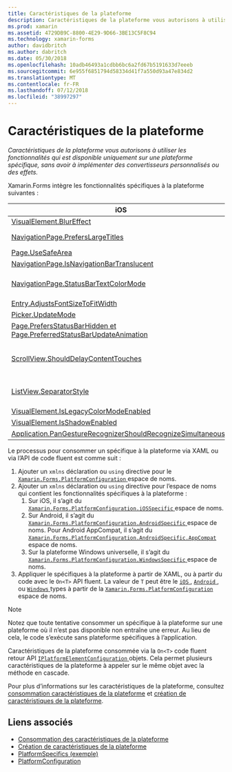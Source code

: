 ```yaml
---
title: Caractéristiques de la plateforme
description: Caractéristiques de la plateforme vous autorisons à utiliser les fonctionnalités qui est disponible uniquement sur une plateforme spécifique, sans avoir à implémenter des convertisseurs personnalisés ou des effets.
ms.prod: xamarin
ms.assetid: 4729DB9C-8800-4E29-9D66-3BE13C5F8C94
ms.technology: xamarin-forms
author: davidbritch
ms.author: dabritch
ms.date: 05/30/2018
ms.openlocfilehash: 10adb46493a1cdbb6bc6a2fd67b5191633d7eeeb
ms.sourcegitcommit: 6e955f6851794d58334d41f7a550d93a47e834d2
ms.translationtype: MT
ms.contentlocale: fr-FR
ms.lasthandoff: 07/12/2018
ms.locfileid: "38997297"
---
```

# <a name="platform-specifics"></a>Caractéristiques de la plateforme

_Caractéristiques de la plateforme vous autorisons à utiliser les fonctionnalités qui est disponible uniquement sur une plateforme spécifique, sans avoir à implémenter des convertisseurs personnalisés ou des effets._

Xamarin.Forms intègre les fonctionnalités spécifiques à la plateforme suivantes :

|iOS|Android|Windows|
|--- |--- |--- |
|[VisualElement.BlurEffect](~/xamarin-forms/platform/platform-specifics/consuming/ios.md#blur)|[Application.WindowSoftInputModeAdjust](~/xamarin-forms/platform/platform-specifics/consuming/android.md#soft_input_mode)|[Page.ToolbarPlacement](~/xamarin-forms/platform/platform-specifics/consuming/windows.md#toolbar_placement)|
|[NavigationPage.PrefersLargeTitles](~/xamarin-forms/platform/platform-specifics/consuming/ios.md#large_title)|[ListView.IsFastScrollEnabled](~/xamarin-forms/platform/platform-specifics/consuming/android.md#fastscroll)|[MasterDetailPage.CollapsedPaneWidth et MasterDetailPage.CollapseStyle](~/xamarin-forms/platform/platform-specifics/consuming/windows.md#collapsable_navigation_bar)|
|[Page.UseSafeArea](~/xamarin-forms/platform/platform-specifics/consuming/ios.md#safe_area_layout)|[TabbedPage.IsSwipePagingEnabled](~/xamarin-forms/platform/platform-specifics/consuming/android.md#enable_swipe_paging)|[WebView.IsJavaScriptAlertEnabled](~/xamarin-forms/platform/platform-specifics/consuming/windows.md#webview-javascript-alert)
|[NavigationPage.IsNavigationBarTranslucent](~/xamarin-forms/platform/platform-specifics/consuming/ios.md#translucent_navigation_bar)|[VisualElement.Elevation](~/xamarin-forms/platform/platform-specifics/consuming/android.md#elevation)|[SearchBar.IsSpellCheckEnabled](~/xamarin-forms/platform/platform-specifics/consuming/windows.md#searchbar-spellcheck)
|[NavigationPage.StatusBarTextColorMode](~/xamarin-forms/platform/platform-specifics/consuming/ios.md#status_bar_color_mode)|[Application.SendDisappearingEventOnPause, Application.SendAppearingEventOnResume et Application.ShouldPreserveKeyboardOnResume](~/xamarin-forms/platform/platform-specifics/consuming/android.md#disable_lifecycle_events)|[InputView.DetectReadingOrderFromContent, Label.DetectReadingOrderFromContent](~/xamarin-forms/platform/platform-specifics/consuming/windows.md#inputview-readingorder)
|[Entry.AdjustsFontSizeToFitWidth](~/xamarin-forms/platform/platform-specifics/consuming/ios.md#adjust_font_size)|[WebView.MixedContentMode](~/xamarin-forms/platform/platform-specifics/consuming/android.md#webview-mixed-content)|[VisualElement.IsLegacyColorModeEnabled](~/xamarin-forms/platform/platform-specifics/consuming/windows.md#legacy-color-mode)|
|[Picker.UpdateMode](~/xamarin-forms/platform/platform-specifics/consuming/ios.md#picker_update_mode)|[Entry.ImeOptions](~/xamarin-forms/platform/platform-specifics/consuming/android.md#entry-imeoptions)|[ListView.SelectionMode](~/xamarin-forms/platform/platform-specifics/consuming/windows.md#listview-selectionmode)|
|[Page.PrefersStatusBarHidden et Page.PreferredStatusBarUpdateAnimation](~/xamarin-forms/platform/platform-specifics/consuming/ios.md#set_status_bar_visibility)|[VisualElement.IsLegacyColorModeEnabled](~/xamarin-forms/platform/platform-specifics/consuming/android.md#legacy-color-mode)|[TabbedPage.HeaderIconsEnabled et TabbedPage.HeaderIconsSize](~/xamarin-forms/platform/platform-specifics/consuming/windows.md#tabbedpage-icons)|
|[ScrollView.ShouldDelayContentTouches](~/xamarin-forms/platform/platform-specifics/consuming/ios.md#delay_content_touches)|[Button.UseDefaultPadding et Button.UseDefaultShadow](~/xamarin-forms/platform/platform-specifics/consuming/android.md#button-padding-shadow)|[VisualElement.AccessKey, VisualElement.AccessKeyPlacement, VisualElement.AccessKeyHorizontalOffset et VisualElement.AccessKeyVerticalOffset](~/xamarin-forms/platform/platform-specifics/consuming/windows.md#visualelement-accesskeys)|
|[ListView.SeparatorStyle](~/xamarin-forms/platform/platform-specifics/consuming/ios.md#listview-separatorstyle)|[TabbedPage.ToolbarPlacement, TabbedPage.BarItemColor et TabbedPage.BarSelectedItemColor](~/xamarin-forms/platform/platform-specifics/consuming/android.md#tabbedpage-toolbar)|
|[VisualElement.IsLegacyColorModeEnabled](~/xamarin-forms/platform/platform-specifics/consuming/ios.md#legacy-color-mode)|
|[VisualElement.IsShadowEnabled](~/xamarin-forms/platform/platform-specifics/consuming/ios.md#drop-shadow)|
|[Application.PanGestureRecognizerShouldRecognizeSimultaneously](~/xamarin-forms/platform/platform-specifics/consuming/ios.md#simultaneous-pan-gesture)|

Le processus pour consommer un spécifique à la plateforme via XAML ou via l’API de code fluent est comme suit :

1. Ajouter un `xmlns` déclaration ou `using` directive pour le [ `Xamarin.Forms.PlatformConfiguration` ](xref:Xamarin.Forms.PlatformConfiguration) espace de noms.
1. Ajouter un `xmlns` déclaration ou `using` directive pour l’espace de noms qui contient les fonctionnalités spécifiques à la plateforme :
    1. Sur iOS, il s’agit du [ `Xamarin.Forms.PlatformConfiguration.iOSSpecific` ](xref:Xamarin.Forms.PlatformConfiguration.iOSSpecific) espace de noms.
    1. Sur Android, il s’agit du [ `Xamarin.Forms.PlatformConfiguration.AndroidSpecific` ](xref:Xamarin.Forms.PlatformConfiguration.AndroidSpecific) espace de noms. Pour Android AppCompat, il s’agit du [ `Xamarin.Forms.PlatformConfiguration.AndroidSpecific.AppCompat` ](xref:Xamarin.Forms.PlatformConfiguration.AndroidSpecific.AppCompat) espace de noms.
    1. Sur la plateforme Windows universelle, il s’agit du [ `Xamarin.Forms.PlatformConfiguration.WindowsSpecific` ](xref:Xamarin.Forms.PlatformConfiguration.WindowsSpecific) espace de noms.
1. Appliquer le spécifiques à la plateforme à partir de XAML, ou à partir du code avec le `On<T>` API fluent. La valeur de `T` peut être le [ `iOS` ](xref:Xamarin.Forms.PlatformConfiguration.iOS), [ `Android` ](xref:Xamarin.Forms.PlatformConfiguration.Android), ou [ `Windows` ](xref:Xamarin.Forms.PlatformConfiguration.Windows) types à partir de la [ `Xamarin.Forms.PlatformConfiguration` ](xref:Xamarin.Forms.PlatformConfiguration) espace de noms.

> [!NOTE]
> Notez que toute tentative consommer un spécifique à la plateforme sur une plateforme où il n’est pas disponible non entraîne une erreur. Au lieu de cela, le code s’exécute sans plateforme spécifiques à l’application.

Caractéristiques de la plateforme consommée via la `On<T>` code fluent retour API [ `IPlatformElementConfiguration` ](xref:Xamarin.Forms.IPlatformElementConfiguration`2) objets. Cela permet plusieurs caractéristiques de la plateforme à appeler sur le même objet avec la méthode en cascade.

Pour plus d’informations sur les caractéristiques de la plateforme, consultez [consommation caractéristiques de la plateforme](~/xamarin-forms/platform/platform-specifics/consuming/index.md) et [création de caractéristiques de la plateforme](~/xamarin-forms/platform/platform-specifics/creating.md).


## <a name="related-links"></a>Liens associés

- [Consommation des caractéristiques de la plateforme](~/xamarin-forms/platform/platform-specifics/consuming/index.md)
- [Création de caractéristiques de la plateforme](~/xamarin-forms/platform/platform-specifics/creating.md)
- [PlatformSpecifics (exemple)](https://developer.xamarin.com/samples/xamarin-forms/userinterface/platformspecifics/)
- [PlatformConfiguration](xref:Xamarin.Forms.PlatformConfiguration)
